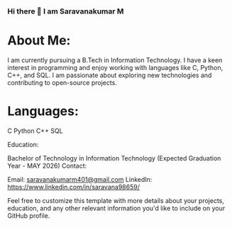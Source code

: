 ### Hi there 👋 I am Saravanakumar M

# About Me:
I am currently pursuing a B.Tech in Information Technology. I have a keen interest in programming and enjoy working with languages like C, Python, C++, and SQL. I am passionate about exploring new technologies and contributing to open-source projects.

# Languages:

C
Python
C++
SQL



Education:

Bachelor of Technology in Information Technology (Expected Graduation Year - MAY 2026)
Contact:

Email: saravanakumarm401@gmail.com
LinkedIn: https://www.linkedin.com/in/saravana98659/

Feel free to customize this template with more details about your projects, education, and any other relevant information you'd like to include on your GitHub profile.
